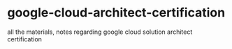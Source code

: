 # google-cloud-architect-certification
all the materials, notes regarding google cloud solution architect certification
